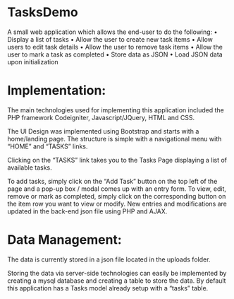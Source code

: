 # TasksDemo

A small web application which allows the end-user to do the following:
•	Display a list of tasks
•	Allow the user to create new task items
•	Allow users to edit task details
•	Allow the user to remove task items
•	Allow the user to mark a task as completed
•	Store data as JSON
•	Load JSON data upon initialization

# Implementation:
The main technologies used for implementing this application included the PHP framework Codeigniter, Javascript/JQuery, HTML and CSS. 

The UI Design was implemented using Bootstrap and starts with a home/landing page. The structure is simple with a navigational menu with “HOME” and “TASKS” links. 

Clicking on the “TASKS” link takes you to the Tasks Page displaying a list of available tasks. 

To add tasks, simply click on the “Add Task” button on the top left of the page and a pop-up box / modal comes up with an entry form. To view, edit, remove or mark as completed, simply click on the corresponding button on the item row you want to view or modify.
New entries and modifications are updated in the back-end json file using PHP and AJAX.

# Data Management:
The data is currently stored in a json file located in the uploads folder. 

Storing the data via server-side technologies can easily be implemented by creating a mysql database and creating a table to store the data. By default this application has a Tasks model already setup with a “tasks” table.
